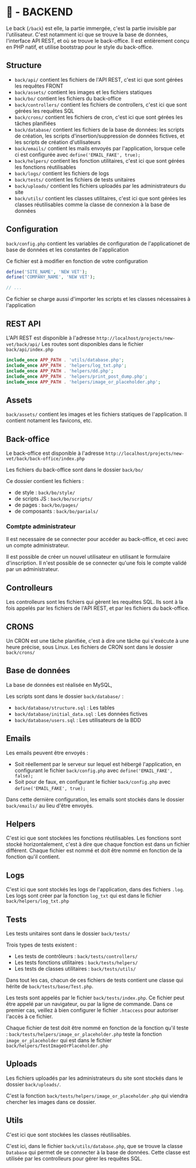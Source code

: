 # 📄 - BACKEND

Le back (`/back`) est elle, la partie immergée, c'est la partie invisible par l'utilisateur.
C'est notamment ici que se trouve la base de données, l'interface API REST, et où se trouve le back-office.
Il est entièrement conçu en PHP natif, et utilise bootstrap pour le style du back-office.

## Structure

* `back/api/` contient les fichiers de l'API REST, c'est ici que sont gérées les requêtes FRONT
* `back/assets/` contient les images et les fichiers statiques 
* `back/bo/` contient les fichiers du back-office
* `back/controllers/` contient les fichiers de controllers, c'est ici que sont gérées les requêtes SQL
* `back/crons/` contient les fichiers de cron, c'est ici que sont gérées les tâches planifiées
* `back/database/` contient les fichiers de la base de données: les scripts de création, les scripts d'insertion/suppression de données fictives, et les scripts de création d'utilisateurs
* `back/emails/` contient les mails envoyés par l'application, lorsque celle ci est configurée avec `define('EMAIL_FAKE', true);`
* `back/helpers/` contient les fonction utilitaires, c'est ici que sont gérées les fonctions réutilisables
* `back/logs/` contient les fichiers de logs 
* `back/tests/` contient les fichiers de tests unitaires
* `back/uploads/` contient les fichiers uploadés par les administrateurs du site
* `back/utils/` contient les classes utilitaires, c'est ici que sont gérées les classes réutilisables comme la classe de connexion à la base de données 

## Configuration

`back/config.php` contient les variables de configuration de l'applicationet de base de données et les constantes de l'application

Ce fichier est à modifier en fonction de votre configuration

```php
define('SITE_NAME', 'NEW VET');
define('COMPANY_NAME', 'NEW VET');

// ...
```

Ce fichier se charge aussi d'importer les scripts et les classes nécessaires à l'application

## REST API

L'API REST est disponible à l'adresse `http://localhost/projects/new-vet/back/api/`
Les routes sont disponibles dans le fichier `back/api/index.php`

```php
include_once APP_PATH . 'utils/database.php';
include_once APP_PATH . 'helpers/log_txt.php';
include_once APP_PATH . 'helpers/dd.php';
include_once APP_PATH . 'helpers/print_post_dump.php';
include_once APP_PATH . 'helpers/image_or_placeholder.php';
```

## Assets

`back/assets/` contient les images et les fichiers statiques de l'application.
Il contient notament les favicons, etc.

## Back-office

Le back-office est disponible à l'adresse `http://localhost/projects/new-vet/back/back-office/index.php`

Les fichiers du back-office sont dans le dossier `back/bo/`

Ce dossier contient les fichiers :
* de style : `back/bo/style/`
* de scripts JS : `back/bo/scripts/`
* de pages : `back/bo/pages/`
* de composants : `back/bo/parials/`

### Comtpte administrateur

Il est necessaire de se connecter pour accéder au back-office, et ceci avec un compte administrateur.

Il est possible de créer un nouvel utilisateur en utilisant le formulaire d'inscription.
Il n'est possible de se connecter qu'une fois le compte validé par un administrateur.

## Controlleurs

Les controlleurs sont les fichiers qui gèrent les requêtes SQL.
Ils sont à la fois appelés par les fichiers de l'API REST, et par les fichiers du back-office.

## CRONS

Un CRON est une tâche planifiée, c'est à dire une tâche qui s'exécute à une heure précise, sous Linux.
Les fichiers de CRON sont dans le dossier `back/crons/`

## Base de données

La base de données est réalisée en MySQL, 

Les scripts sont dans le dossier `back/database/` :
- `back/database/structure.sql` : Les tables
- `back/database/initial_data.sql` : Les données fictives
- `back/database/users.sql` : Les utilisateurs de la BDD

## Emails

Les emails peuvent être envoyés :
- Soit réellement par le serveur sur lequel est hébergé l'application, en configurant le fichier `back/config.php` avec `define('EMAIL_FAKE', false);`
- Soit pour de faux, en configurant le fichier `back/config.php` avec `define('EMAIL_FAKE', true);`

Dans cette dernière configuration, les emails sont stockés dans le dossier `back/emails/` au lieu d'être envoyés.

## Helpers

C'est ici que sont stockées les fonctions réutilisables. Les fonctions sont stocké horizontalement, c'est à dire que chaque fonction est dans un fichier différent.
Chaque fichier est nommé et doit être nommé en fonction de la fonction qu'il contient.

## Logs

C'est ici que sont stockés les logs de l'application, dans des fichiers `.log`.
Les logs sont créer par la fonction `log_txt` qui est dans le fichier `back/helpers/log_txt.php`

## Tests

Les tests unitaires sont dans le dossier `back/tests/`

Trois types de tests existent :
- Les tests de contrôleurs : `back/tests/controllers/`
- Les tests fonctions utilitaires : `back/tests/helpers/`
- Les tests de classes utilitaires : `back/tests/utils/`

Dans tout les cas, chacun de ces fichiers de tests contient une classe qui hérite de `back/tests/base/Test.php`.

Les tests sont appelés par le fichier `back/tests/index.php`. Ce fichier peut être appelé par un navigateur, ou par la ligne de commande.
Dans ce premier cas, veillez à bien configurer le fichier `.htaccess` pour autoriser l'accès à ce fichier.

Chaque fichier de test doit être nommé en fonction de la fonction qu'il teste : `back/tests/helpers/image_or_placeholder.php` teste la fonction `image_or_placeholder` qui est dans le fichier `back/helpers/TestImageOrPlaceholder.php`

## Uploads

Les fichiers uploadés par les administrateurs du site sont stockés dans le dossier `back/uploads/`.

C'est la fonction `back/tests/helpers/image_or_placeholder.php` qui viendra chercher les images dans ce dossier.

## Utils

C'est ici que sont stockées les classes réutilisables.

C'est ici, dans le fichier `back/utils/database.php`, que se trouve la classe `Database` qui permet de se connecter à la base de données.
Cette classe est utilisée par les controlleurs pour gérer les requêtes SQL.
